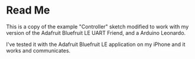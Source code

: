 # Read Me
This is a copy of the example "Controller" sketch modified to work with my version of the Adafruit Bluefruit LE UART Friend, and a Arduino Leonardo.

I've tested it with the Adafruit Bluefruit LE application on my iPhone and it works and communicates.
